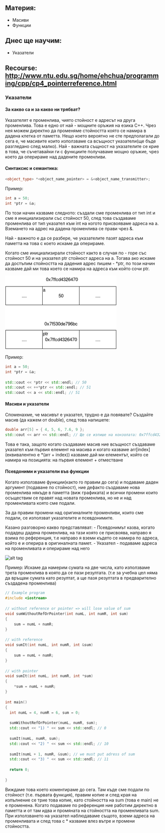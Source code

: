 
## Материя:
 - Масиви
 - Функции

## Днес ще научим:
 - Указатели

## Recourse: http://www.ntu.edu.sg/home/ehchua/programming/cpp/cp4_pointerreference.html

### Указатели
#### За какво са и за какво ни трябват?
Указателят е променлива, чиято стойност е адресът на друга променлива. Това е едно от най - мощните оръжия на езика C++. Чрез нея можем директно да променяме стойността която се намира в дадена  клетка от паметта. Нещо което вероятно не сте предполагали до сега е, че масивите които използваме са всъщност указатели(ще бъде разгледано след малко). Най - важната същност на указателите се крие в това, че съчетавайки ги с функциите получаваме мощно оръжие, чрез което да оперираме над дадените променливи.


#### Синтаксис и семантика:
```c++
<object_type> *<object_name_pointer> = &<object_name_transmitter>;
```	
Пример:

```c++
int a = 50;
int *ptr = &a;
```
По този начин казваме следното: създали сме променлива от тип int и сме я инициализирали със стойност 50, след това създаваме променлива от тип указател към int на когото присвояваме адреса на а. Вземането на адрес на дадена променлива се прави чрез &.

Най - важното е да се разбере, че указателите пазят адреса към паметта на това с което искаме да оперираме.

Когато сме инициализирали стойност както в случая по - горе със стойност 50 и на указател ptr стойност адреса на а. Тогава ако искаме да достъпим стойността на дадения адрес пишем - *ptr, по този начин казваме дай ми това което се намира на адреса към който сочи ptr.

![alt tag](https://github.com/GeorgiMinkov/FMI_IS_UP_1_2016/blob/master/week12/MemoryPointer.png)

Пример:
```c++
int a = 50;
int *ptr = &a;

std::cout << *ptr << std::endl; // 50
std::cout << ++*ptr << std::endl; // 51
std::cout << a << std::endl; // 51

```

#### Масиви и указатели
Споменахме, че масивът е указател, трудно е да повявате? Създайте масив (да кажем от double), след това напишете:
```c++
double arr[5] = { 4, 5, 6, 7.6, 9 };
std::cout << arr << std::endl; // Ще се изпише на конзолата: 0x7ffcd4326470 
```
Това е така, защото когато създаваме масив ние всъщност създаваме указател към първия елемент на масива и когато казваме arr[index] (еквивалентно е *(arr + index)) казваме дай ми елементът, който се намира на позицията: на първия елемент + отместване

#### Псевдоними и указатели във функции
Когато използваме функции(както го правим до сега) и подаваме даден аргумент (подаване по стойност), ние дефакто създаваме нова променлива някъде в паметта (виж графиката) и всички промени които осъществим се правят над новата променлива, но не и над променливата която сме подали.

За да правим промени над оригиналните променливи, които сме подали, се използват указателите и псевдонимите. 

Казано разговорно какво представляват:
	- Псевдонимът казва, когато подадеш дадена променлива, на тази която се присвоява, направо я взима по референция, т.е направо я вземи където се намира по адреса, който е и оперира в оригиналната памет.
	- Указател - подаваме адреса на променливата и оперираме над него

![alt tag](https://github.com/GeorgiMinkov/FMI_IS_UP_1_2016/blob/master/week12/1Diagram.png)

Пример: Искаме да намерим сумата на две числа, като използваме трета променлива в която да се пази резултата. (т.е за учебна цел няма да връщам сумата като резултат, а ще пазя резултата в предварително създадена променлива)

```c++
// Example program
#include <iostream>

// without reference or pointer => will lose value of sum
void sumWithoutRefOrPointer(int numL, int numR, int sum)
{
    sum = numL + numR;
}

// with reference
void sumIt(int numL, int numR, int &sum)
{
    sum = numL + numR;
}

// with pointer
void sumIt(int numL, int numR, int *sum)
{
    *sum = numL + numR;
}

int main()
{
  int numL = 4, numR = 6, sum = 0;
  
  sumWithoutRefOrPointer(numL, numR, sum);
  std::cout << "1) " << sum << std::endl; // 0
  
  sumIt(numL, numR, sum);
  std::cout << "2) " << sum << std::endl; // 10
  
  sumIt(numL + 1, numR, &sum); // we must put adress of sum
  std::cout << "3) " << sum << std::endl; // 11

  return 0;

}
```

Виждаме това което коментираме до сега. Там къде сме подали по стойност (т.е. първата функция), правим копие и след края на изпълнение се трие това копие, като стойността на sum (това е main) не е променена.
Когато подаваме по референция ние работим директно в паметта и от там идва и промяната на стойността на променливата sum.
При използването на указател наблюдаваме същото, вземи адреса на променливата и след това с * казваме влез вътре и промени стойността.
